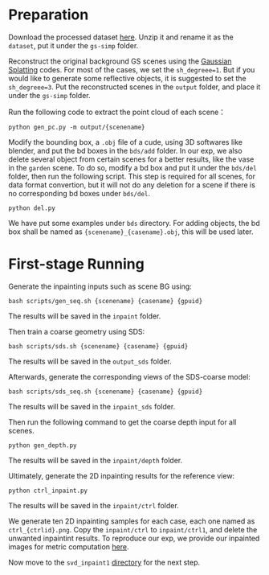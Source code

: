 # Preparation

Download the processed dataset [here](https://huggingface.co/datasets/jtbzhl/mvinpainter_svd/blob/main/gsdataset.zip). Unzip it and rename it as the `dataset`, put it under the `gs-simp` folder.

Reconstruct the original background GS scenes using the [Gaussian Splatting](https://github.com/graphdeco-inria/gaussian-splatting) codes. For most of the cases, we set the `sh_degreee=1`. But if you would like to generate some reflective objects, it is suggested to set the `sh_degreee=3`. Put the reconstructed scenes in the `output` folder, and place it under the `gs-simp` folder.

Run the following code to extract the point cloud of each scene：
```
python gen_pc.py -m output/{scenename}
```

Modify the bounding box, a `.obj` file of a cude, using 3D softwares like blender, and put the bd boxes in the `bds/add` folder. In our exp, we also delete several object from certain scenes for a better results, like the vase in the `garden` scene. To do so, modify a bd box and put it under the `bds/del` folder, then run the following script. This step is required for all scenes, for data format convertion, but it will not do any deletion for a scene if there is no corresponding bd boxes under `bds/del`.
```
python del.py
```

We have put some examples under `bds` directory. For adding objects, the bd box shall be named as `{scenename}_{casename}.obj`, this will be used later.

# First-stage Running

Generate the inpainting inputs such as scene BG using:
```
bash scripts/gen_seq.sh {scenename} {casename} {gpuid}
```
The results will be saved in the `inpaint` folder.

Then train a coarse geometry using SDS:
```
bash scripts/sds.sh {scenename} {casename} {gpuid}
```
The results will be saved in the `output_sds` folder.

Afterwards, generate the corresponding views of the SDS-coarse model:
```
bash scripts/sds_seq.sh {scenename} {casename} {gpuid}
```
The results will be saved in the `inpaint_sds` folder.


Then run the following command to get the coarse depth input for all scenes.
```
python gen_depth.py
```
The results will be saved in the `inpaint/depth` folder.

Ultimately, generate the 2D inpainting results for the reference view:
```
python ctrl_inpaint.py
```
The results will be saved in the `inpaint/ctrl` folder.

We generate ten 2D inpainting samples for each case, each one named as `ctrl_{ctrlid}.png`. Copy the `inpaint/ctrl` to `inpaint/ctrl1`, and delete the unwanted inpaintint results.
To reproduce our exp, we provide our inpainted images for metric computation [here](https://huggingface.co/jtbzhl/mvinpainter_svd/blob/main/ctrl1.zip).

Now move to the `svd_inpaint1` [directory](https://github.com/JiuTongBro/MultiView_Inpaint/tree/main/svd_inpaint1) for the next step.


